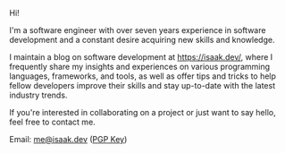 Hi!

I'm a software engineer with over seven years experience in software development and a constant desire acquiring new skills and knowledge.

I maintain a blog on software development at https://isaak.dev/, where I frequently share my insights and experiences on various programming languages, frameworks, and tools, as well as offer tips and tricks to help fellow developers improve their skills and stay up-to-date with the latest industry trends.

If you're interested in collaborating on a project or just want to say hello, 
feel free to contact me.

Email: me@isaak.dev ([PGP Key](https://keys.openpgp.org/vks/v1/by-fingerprint/43D7CF7ABD04B9178443CF8A778A732D7666A23A))
